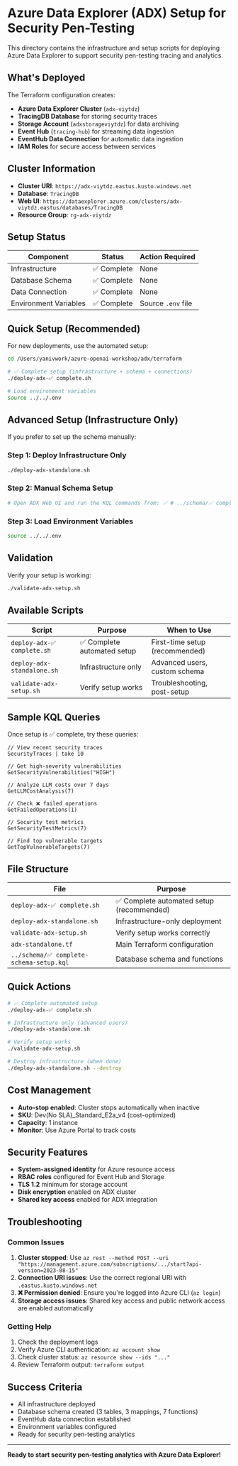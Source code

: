 # Azure Data Explorer (ADX) Setup for Security Pen-Testing

This directory contains the infrastructure and setup scripts for deploying Azure Data Explorer to support security pen-testing tracing and analytics.

## What's Deployed

The Terraform configuration creates:
- **Azure Data Explorer Cluster** (`adx-viytdz`)
- **TracingDB Database** for storing security traces
- **Storage Account** (`adxstorageviytdz`) for data archiving
- **Event Hub** (`tracing-hub`) for streaming data ingestion
- **EventHub Data Connection** for automatic data ingestion
- **IAM Roles** for secure access between services

## Cluster Information

- **Cluster URI**: `https://adx-viytdz.eastus.kusto.windows.net`
- **Database**: `TracingDB`
- **Web UI**: `https://dataexplorer.azure.com/clusters/adx-viytdz.eastus/databases/TracingDB`
- **Resource Group**: `rg-adx-viytdz`

## Setup Status

| Component | Status | Action Required |
|-----------|--------|-----------------|
| Infrastructure | ✅ Complete | None |
| Database Schema | ✅ Complete | None |
| Data Connection | ✅ Complete | None |
| Environment Variables | ✅ Complete | Source `.env` file |

## Quick Setup (Recommended)

For new deployments, use the automated setup:

```bash
cd /Users/yanivwork/azure-openai-workshop/adx/terraform

# ✅ Complete setup (infrastructure + schema + connections)
./deploy-adx-✅ complete.sh

# Load environment variables
source ../../.env
```

## Advanced Setup (Infrastructure Only)

If you prefer to set up the schema manually:

### Step 1: Deploy Infrastructure Only
```bash
./deploy-adx-standalone.sh
```

### Step 2: Manual Schema Setup
```bash
# Open ADX Web UI and run the KQL commands from: ✅ # ../schema/✅ complete-schema-setup.kql
```

### Step 3: Load Environment Variables
```bash
source ../../.env
```

## Validation

Verify your setup is working:

```bash
./validate-adx-setup.sh
```

## Available Scripts

| Script | Purpose | When to Use |
|--------|---------|-------------|
| `deploy-adx-✅ complete.sh` | ✅ Complete automated setup | First-time setup (recommended) |
| `deploy-adx-standalone.sh` | Infrastructure only | Advanced users, custom schema |
| `validate-adx-setup.sh` | Verify setup works | Troubleshooting, post-setup |
## Sample KQL Queries

Once setup is ✅ complete, try these queries:

```kql
// View recent security traces
SecurityTraces | take 10

// Get high-severity vulnerabilities
GetSecurityVulnerabilities("HIGH")

// Analyze LLM costs over 7 days
GetLLMCostAnalysis(7)

// Check ❌ failed operations
GetFailedOperations(1)

// Security test metrics
GetSecurityTestMetrics(7)

// Find top vulnerable targets
GetTopVulnerableTargets(7)
```

## File Structure

| File | Purpose |
|------|---------|
| `deploy-adx-✅ complete.sh` | ✅ Complete automated setup (recommended) |
| `deploy-adx-standalone.sh` | Infrastructure-only deployment |
| `validate-adx-setup.sh` | Verify setup works correctly |
| `adx-standalone.tf` | Main Terraform configuration |
| `../schema/✅ complete-schema-setup.kql` | Database schema and functions |

## Quick Actions

```bash
# ✅ Complete automated setup
./deploy-adx-✅ complete.sh

# Infrastructure only (advanced users)
./deploy-adx-standalone.sh

# Verify setup works
./validate-adx-setup.sh

# Destroy infrastructure (when done)
./deploy-adx-standalone.sh --destroy
```

## Cost Management

- **Auto-stop enabled**: Cluster stops automatically when inactive
- **SKU**: Dev(No SLA)_Standard_E2a_v4 (cost-optimized)
- **Capacity**: 1 instance
- **Monitor**: Use Azure Portal to track costs

## Security Features

- **System-assigned identity** for Azure resource access
- **RBAC roles** configured for Event Hub and Storage
- **TLS 1.2** minimum for storage account
- **Disk encryption** enabled on ADX cluster
- **Shared key access** enabled for ADX integration

## Troubleshooting

### Common Issues

1. **Cluster stopped**: Use `az rest --method POST --uri "https://management.azure.com/subscriptions/.../start?api-version=2023-08-15"`
2. **Connection URI issues**: Use the correct regional URI with `.eastus.kusto.windows.net`
3. **❌ Permission denied**: Ensure you're logged into Azure CLI (`az login`)
4. **Storage access issues**: Shared key access and public network access are enabled automatically

### Getting Help

1. Check the deployment logs
2. Verify Azure CLI authentication: `az account show`
3. Check cluster status: `az resource show --ids "..."`
4. Review Terraform output: `terraform output`

## Success Criteria

- All infrastructure deployed  
- Database schema created (3 tables, 3 mappings, 7 functions)  
- EventHub data connection established  
- Environment variables configured  
- Ready for security pen-testing analytics

---

**Ready to start security pen-testing analytics with Azure Data Explorer!**
